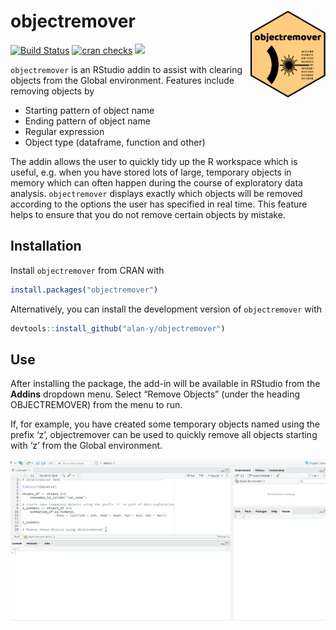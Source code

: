 
<!-- README.md is generated from README.Rmd. Please edit that file -->

# objectremover <img src='inst/img/objectremover_hex.png' align="right" height="139" />

<!-- badges: start -->

[![Build
Status](https://travis-ci.org/alan-y/objectremover.svg?branch=master)](https://travis-ci.org/alan-y/objectremover)
[![cran
checks](https://cranchecks.info/badges/summary/objectremover)](https://cran.r-project.org/web/checks/check_results_objectremover.html)
[![](https://cranlogs.r-pkg.org/badges/objectremover)](https://cran.r-project.org/package=objectremover)
<!-- badges: end -->

`objectremover` is an RStudio addin to assist with clearing objects from
the Global environment. Features include removing objects by

  - Starting pattern of object name
  - Ending pattern of object name
  - Regular expression
  - Object type (dataframe, function and other)

The addin allows the user to quickly tidy up the R workspace which is
useful, e.g. when you have stored lots of large, temporary objects in
memory which can often happen during the course of exploratory data
analysis. `objectremover` displays exactly which objects will be removed
according to the options the user has specified in real time. This
feature helps to ensure that you do not remove certain objects by
mistake.

## Installation

Install `objectremover` from CRAN with

``` r
install.packages("objectremover")
```

Alternatively, you can install the development version of
`objectremover` with

``` r
devtools::install_github("alan-y/objectremover")
```

## Use

After installing the package, the add-in will be available in RStudio
from the **Addins** dropdown menu. Select “Remove Objects” (under the
heading OBJECTREMOVER) from the menu to run.

If, for example, you have created some temporary objects named using the
prefix ‘z’, objectremover can be used to quickly remove all objects
starting with ‘z’ from the Global environment.

![objectremover demo](inst/img/objectremover_demo.gif)
